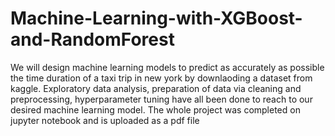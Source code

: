 # Machine-Learning-with-XGBoost-and-RandomForest
We will design machine learning models to predict as accurately as possible the time duration of a taxi trip in new york by downlaoding a dataset from kaggle.
Exploratory data analysis, preparation of data via cleaning and preprocessing, hyperparameter tuning have all been done to reach to our desired machine learning model.
The whole project was completed on jupyter notebook and is uploaded as a pdf file
